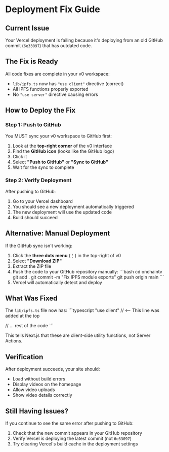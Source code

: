 # Deployment Fix Guide

## Current Issue
Your Vercel deployment is failing because it's deploying from an old GitHub commit (`6e33097`) that has outdated code.

## The Fix is Ready
All code fixes are complete in your v0 workspace:
- `lib/ipfs.ts` now has `"use client"` directive (correct)
- All IPFS functions properly exported
- No `"use server"` directive causing errors

## How to Deploy the Fix

### Step 1: Push to GitHub
You MUST sync your v0 workspace to GitHub first:

1. Look at the **top-right corner** of the v0 interface
2. Find the **GitHub icon** (looks like the GitHub logo)
3. Click it
4. Select **"Push to GitHub"** or **"Sync to GitHub"**
5. Wait for the sync to complete

### Step 2: Verify Deployment
After pushing to GitHub:
1. Go to your Vercel dashboard
2. You should see a new deployment automatically triggered
3. The new deployment will use the updated code
4. Build should succeed

## Alternative: Manual Deployment

If the GitHub sync isn't working:

1. Click the **three dots menu** (⋮) in the top-right of v0
2. Select **"Download ZIP"**
3. Extract the ZIP file
4. Push the code to your GitHub repository manually:
   \`\`\`bash
   cd onchaintv
   git add .
   git commit -m "Fix IPFS module exports"
   git push origin main
   \`\`\`
5. Vercel will automatically detect and deploy

## What Was Fixed

The `lib/ipfs.ts` file now has:
\`\`\`typescript
"use client"  // <-- This line was added at the top

// ... rest of the code
\`\`\`

This tells Next.js that these are client-side utility functions, not Server Actions.

## Verification

After deployment succeeds, your site should:
- Load without build errors
- Display videos on the homepage
- Allow video uploads
- Show video details correctly

## Still Having Issues?

If you continue to see the same error after pushing to GitHub:
1. Check that the new commit appears in your GitHub repository
2. Verify Vercel is deploying the latest commit (not `6e33097`)
3. Try clearing Vercel's build cache in the deployment settings
